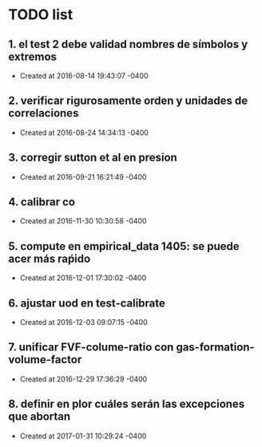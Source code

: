 # TODO list
## 1. el test 2 debe validad nombres de símbolos y extremos
- Created at   2016-08-14 19:43:07 -0400

## 2. verificar rigurosamente orden y unidades de correlaciones
- Created at   2016-08-24 14:34:13 -0400

## 3. corregir sutton et al en presion
- Created at   2016-09-21 16:21:49 -0400

## 4. calibrar co
- Created at   2016-11-30 10:30:58 -0400

## 5. compute en empirical_data 1405: se puede acer más raṕido
- Created at   2016-12-01 17:30:02 -0400

## 6. ajustar uod en test-calibrate
- Created at   2016-12-03 09:07:15 -0400

## 7. unificar FVF-colume-ratio con gas-formation-volume-factor
- Created at   2016-12-29 17:36:29 -0400

## 8. definir en plor cuáles serán las excepciones que abortan
- Created at   2017-01-31 10:29:24 -0400

